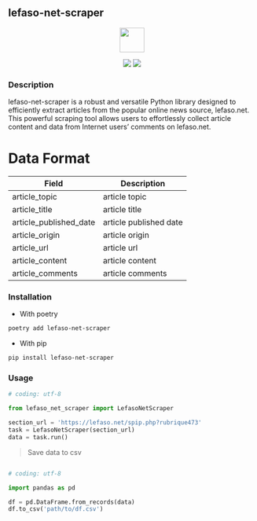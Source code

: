 ## lefaso-net-scraper

<div align="center">
  <p>
    <a href="https://pypi.org/project/lefaso-net-scraper/"><img src="https://pypi.org/static/images/logo-small.2a411bc6.svg" style="width:50px;height:50px;"></a>
  </p>
</div>



<div align="center">
  <p>
    <img src="https://github.com/abdoulfataoh/lefaso-net-scraper/actions/workflows/test-action.yaml/badge.svg">
    <img src="https://github.com/abdoulfataoh/lefaso-net-scraper/actions/workflows/publish-action.yaml/badge.svg">
  </p>
</div>

### Description
lefaso-net-scraper is a robust and versatile Python library designed to efficiently extract articles from the popular online news source, lefaso.net. This powerful scraping tool allows users to effortlessly collect article content and data from Internet users’ comments on lefaso.net.

# Data Format

<div align="center">

| Field                  | Description            |
|------------------------|------------------------|
| article_topic          | article topic          |
| article_title          | article title          |
| article_published_date | article published date |
| article_origin         | article origin         |
| article_url            | article url            |
| article_content        | article content        |
| article_comments       | article comments       |

</div>

### Installation

- With poetry

```bash
poetry add lefaso-net-scraper
```

- With pip

```bash
pip install lefaso-net-scraper
```

### Usage

  
```python
# coding: utf-8

from lefaso_net_scraper import LefasoNetScraper

section_url = 'https://lefaso.net/spip.php?rubrique473'
task = LefasoNetScraper(section_url)
data = task.run()
```

> Save data to csv

```python

# coding: utf-8

import pandas as pd

df = pd.DataFrame.from_records(data)
df.to_csv('path/to/df.csv')

```
